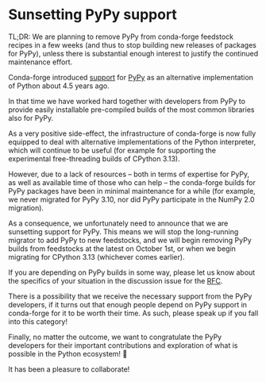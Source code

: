 # Sunsetting PyPy support

TL;DR: We are planning to remove PyPy from conda-forge feedstock recipes in a
few weeks (and thus to stop building new releases of packages for PyPy), unless
there is substantial enough interest to justify the continued maintenance effort.

<!-- truncate -->

Conda-forge introduced [support](https://conda-forge.org/blog/2020/03/10/pypy/)
for [PyPy](https://pypy.org/index.html) as an alternative implementation of
Python about 4.5 years ago.

In that time we have worked hard together with developers from PyPy to provide
easily installable pre-compiled builds of the most common libraries also for PyPy.

As a very positive side-effect, the infrastructure of conda-forge is now fully
equipped to deal with alternative implementations of the Python interpreter,
which will continue to be useful (for example for supporting the experimental
free-threading builds of CPython 3.13).

However, due to a lack of resources – both in terms of expertise for PyPy, as
well as available time of those who can help – the conda-forge builds for PyPy
packages have been in minimal maintenance for a while (for example, we never
migrated for PyPy 3.10, nor did PyPy participate in the NumPy 2.0 migration).

As a consequence, we unfortunately need to announce that we are sunsetting
support for PyPy. This means we will stop the long-running migrator to add
PyPy to new feedstocks, and we will begin removing PyPy builds from feedstocks
at the latest on October 1st, or when we begin migrating for CPython 3.13
(whichever comes earlier).

If you are depending on PyPy builds in some way, please let us know about the
specifics of your situation in the discussion issue for the
[RFC](https://github.com/conda-forge/conda-forge.github.io/issues/2255).

There is a possibility that we receive the necessary support from the PyPy
developers, if it turns out that enough people depend on PyPy support in
conda-forge for it to be worth their time. As such, please speak up if you
fall into this category!

Finally, no matter the outcome, we want to congratulate the PyPy developers
for their important contributions and exploration of what is possible in the
Python ecosystem! 👏

It has been a pleasure to collaborate!
